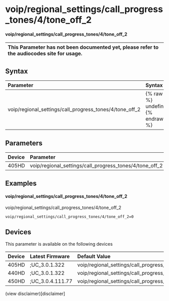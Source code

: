 ﻿---
description: voip/regional_settings/call_progress_tones/4/tone_off_2
search:
    keywords: ['voip','regional_settings','call_progress_tones','4','tone_off_2']
---

# voip/regional_settings/call_progress_tones/4/tone_off_2

#### voip/regional_settings/call_progress_tones/4/tone_off_2


| This Parameter has not been documented yet, please refer to the audiocodes site for usage.  |
| :--- |

## Syntax
| Parameter | Syntax |
| :--- | :--- |
|voip/regional_settings/call_progress_tones/4/tone_off_2 | {% raw %} undefined {% endraw %} |

## Parameters
|Device|Parameter|value|Description|
|:---|:---|:---|:---|
| 405HD | voip/regional_settings/call_progress_tones/4/tone_off_2 |  |  |

## Examples
#### voip/regional_settings/call_progress_tones/4/tone_off_2

voip/regional_settings/call_progress_tones/4/tone_off_2

```
voip/regional_settings/call_progress_tones/4/tone_off_2=0
```

## Devices
This parameter is available on the following devices

| Device | Latest Firmware | Default Value |
|:---|:---|:---|
| 405HD | ;UC_3.0.1.322 | voip/regional_settings/call_progress_tones/4/tone_off_2=0 
| 440HD | ;UC_3.0.1.322 | voip/regional_settings/call_progress_tones/4/tone_off_2=0 
| 450HD | ;UC_3.0.4.111.77 | voip/regional_settings/call_progress_tones/4/tone_off_2=0 

(view disclaimer)[disclaimer]
